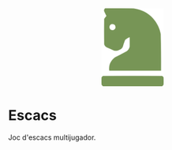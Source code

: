 <div style="text-align:center; padding-top: 10%; width: 100%">
    <img src="src/main/resources/static/frontend/public/images/icon-green.png" alt="icon green" width="25%"/>
</div>

# Escacs

Joc d'escacs multijugador.